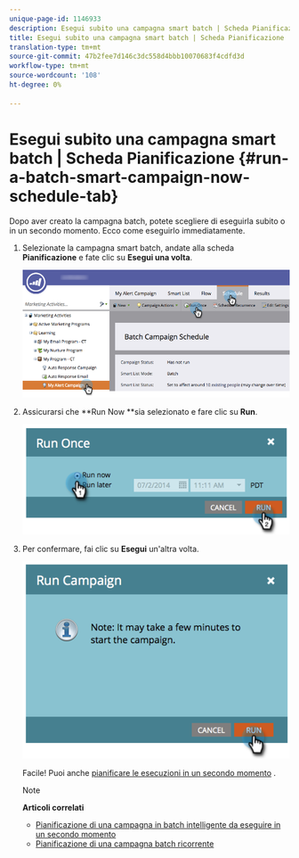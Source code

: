 ```yaml
---
unique-page-id: 1146933
description: Esegui subito una campagna smart batch | Scheda Pianificazione - Documenti Marketo - Documentazione prodotto
title: Esegui subito una campagna smart batch | Scheda Pianificazione
translation-type: tm+mt
source-git-commit: 47b2fee7d146c3dc558d4bbb10070683f4cdfd3d
workflow-type: tm+mt
source-wordcount: '108'
ht-degree: 0%

---
```



# Esegui subito una campagna smart batch | Scheda Pianificazione {#run-a-batch-smart-campaign-now-schedule-tab}

Dopo aver creato la campagna batch, potete scegliere di eseguirla subito o in un secondo momento. Ecco come eseguirlo immediatamente.

1. Selezionate la campagna smart batch, andate alla scheda **Pianificazione** e fate clic su **Esegui una volta**.

   ![](assets/runcampaignnow-hands.png)

1. Assicurarsi che **Run Now **sia selezionato e fare clic su **Run**.

   ![](assets/image2014-9-19-15-3a57-3a4.png)

1. Per confermare, fai clic su **Esegui** un&#39;altra volta.

   ![](assets/image2014-9-19-15-3a57-3a19.png)

   Facile! Puoi anche [pianificare le esecuzioni in un secondo momento](schedule-a-batch-smart-campaign-to-run-later.md) .

   >[!NOTE]
   >
   >**Articoli correlati**
   >
   >    
   >    
   >    * [Pianificazione di una campagna in batch intelligente da eseguire in un secondo momento](schedule-a-batch-smart-campaign-to-run-later.md)
   >    * [Pianificazione di una campagna batch ricorrente](schedule-a-recurring-batch-campaign.md)


